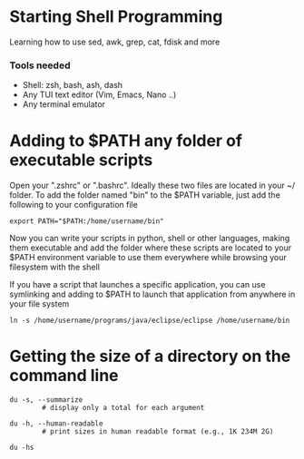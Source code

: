 # Starting Shell Programming
Learning how to use sed, awk, grep, cat, fdisk and more

### Tools needed
- Shell: zsh, bash, ash, dash
- Any TUI text editor (Vim, Emacs, Nano ..)
- Any terminal emulator

# Adding to $PATH any folder of executable scripts

Open your ".zshrc" or ".bashrc". Ideally these two files are located in your ~/ folder.
To add the folder named "bin" to the $PATH variable, just add the following to your configuration file

```shell
export PATH="$PATH:/home/username/bin"
```

Now you can write your scripts in python, shell or other languages, making them executable and add
the folder where these scripts are located to your $PATH environment variable to use them everywhere while
browsing your filesystem with the shell

If you have a script that launches a specific application, you can use symlinking and adding to $PATH
to launch that application from anywhere in your file system

```shell
ln -s /home/username/programs/java/eclipse/eclipse /home/username/bin
```

# Getting the size of a directory on the command line

```shell
du -s, --summarize
        # display only a total for each argument

du -h, --human-readable
        # print sizes in human readable format (e.g., 1K 234M 2G)

du -hs
```
